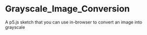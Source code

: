 # Grayscale_Image_Conversion
A p5.js sketch that you can use in-browser to convert an image into grayscale
